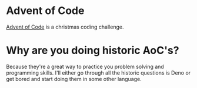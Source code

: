 # Advent of Code
[Advent of Code](https://adventofcode.com/2022/about) is a christmas coding challenge.

# Why are you doing historic AoC's?
Because they're a great way to practice you problem solving and programming skills.
I'll either go through all the historic questions is Deno or get bored and start doing them in some other language.